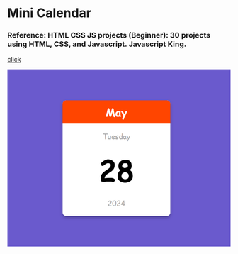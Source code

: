 # Mini Calendar

### Reference: HTML CSS JS projects (Beginner): 30 projects using HTML, CSS, and Javascript.  Javascript King.

[click](https://github.com/Sarah269/verbose-doodle/blob/main/MiniCalPage/MiniCalPage.html)

<img src="https://github.com/Sarah269/verbose-doodle/blob/main/MiniCalPage/MiniCalPage.png" height="400" />
